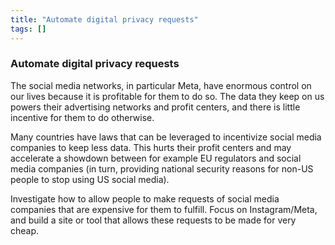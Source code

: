 ```yaml
---
title: "Automate digital privacy requests"
tags: []
---
```


### Automate digital privacy requests

The social media networks, in particular Meta, have enormous control on our lives because it is profitable for them to do so. The data they keep on us powers their advertising networks and profit centers, and there is little incentive for them to do otherwise.

Many countries have laws that can be leveraged to incentivize social media companies to keep less data. This hurts their profit centers and may accelerate a showdown between for example EU regulators and social media companies (in turn, providing national security reasons for non-US people to stop using US social media).

Investigate how to allow people to make requests of social media companies that are expensive for them to fulfill. Focus on Instagram/Meta, and build a site or tool that allows these requests to be made for very cheap.
